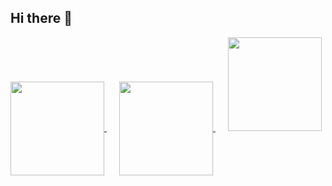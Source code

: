 ## Hi there 👋

<a href="https://github-readme-stats.vercel.app/api?username=tiagofcvale&show_icons=true&theme=transparent" style="margin-right: 20px;">
  <img height="150" style="max-width: 100%;" align="center" src="https://github-readme-stats.vercel.app/api?username=tiagofcvale&show_icons=true&theme=transparent" />
</a>
<a href="https://github.com/tiagofcvale/convoychat" style="margin-right: 20px;">
  <img height="150" style="max-width: 100%;" align="center" src="https://github-readme-stats.vercel.app/api/top-langs?username=tiagofcvale&layout=compact&langs_count=8&card_width=280&theme=transparent" />
</a>
<img src="https://www.google.com/url?sa=i&url=https%3A%2F%2Fflathub.org%2Fpt%2Fapps%2Forg.supertuxproject.SuperTux&psig=AOvVaw3tKPzl2DGA_Q14Sa3I0Zd9&ust=1747316758434000&source=images&cd=vfe&opi=89978449&ved=0CBQQjRxqFwoTCMCT6KeMo40DFQAAAAAdAAAAABAE" height="150" style="max-width: 100%;" />

